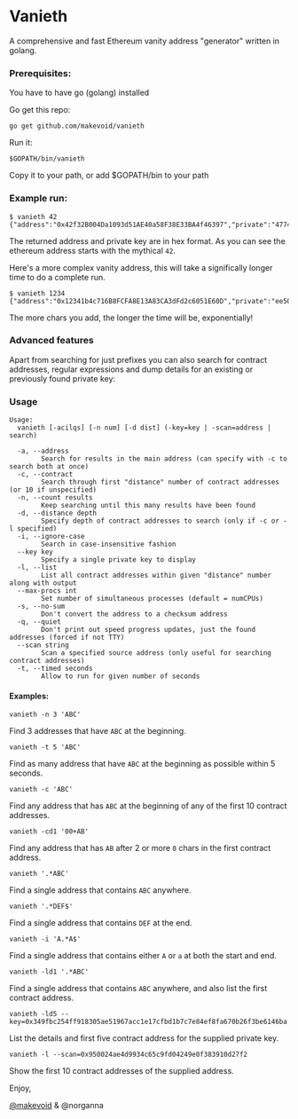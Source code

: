 # Vanieth

A comprehensive and fast Ethereum vanity address "generator" written in golang.

### Prerequisites:

You have to have go (golang) installed

Go get this repo:

    go get github.com/makevoid/vanieth

Run it:

    $GOPATH/bin/vanieth

Copy it to your path, or add $GOPATH/bin to your path

### Example run:

```
$ vanieth 42
{"address":"0x42f32B004Da1093d51AE40a58F38E33BA4f46397","private":"4774628228852ee570d188f92cd10df3282bb5d895fc701733f43fca6bfb9852","public":"04d811caac49ba458fda498e5bc385bc9cc6e67aa6b19ba754c6cd75953ef06310e8607798ce5810a0b32fbd41fe8915de52fd511e7660038ff7067a0e94fc9481"}
```

The returned address and private key are in hex format. As you can see the ethereum address starts with the mythical `42`.

Here's a more complex vanity address, this will take a significally longer time to do a complete run.

```
$ vanieth 1234
{"address":"0x12341b4c716B8FCFA8E13A83CA3dFd2c6051E60D","private":"ee50661eb0080cd36ce380f3dad5511c91f97ccee67bd14dc7a91335a34720d1","public":"04e0526fbc5552e4ff117a5c065ad3ce6f8211e160e12bdd3dded3dab2bfc268916489ed2c8d4af6c624406085c5e9a6946bdfbe0d74de26384a7c9baaf6f2de64"}
```

The more chars you add, the longer the time will be, exponentially!

### Advanced features

Apart from searching for just prefixes you can also search for contract addresses, regular expressions and dump details for an existing or previously found private key:

### Usage

```
Usage:
  vanieth [-acilqs] [-n num] [-d dist] (-key=key | -scan=address | search)

  -a, --address
    	Search for results in the main address (can specify with -c to search both at once)
  -c, --contract
    	Search through first "distance" number of contract addresses (or 10 if unspecified)
  -n, --count results
    	Keep searching until this many results have been found
  -d, --distance depth
    	Specify depth of contract addresses to search (only if -c or -l specified)
  -i, --ignore-case
    	Search in case-insensitive fashion
  --key key
    	Specify a single private key to display
  -l, --list
    	List all contract addresses within given "distance" number along with output
  --max-procs int
    	Set number of simultaneous processes (default = numCPUs)
  -s, --no-sum
    	Don't convert the address to a checksum address
  -q, --quiet
    	Don't print out speed progress updates, just the found addresses (forced if not TTY)
  --scan string
    	Scan a specified source address (only useful for searching contract addresses)
  -t, --timed seconds
    	Allow to run for given number of seconds
```

#### Examples:

```vanieth -n 3 'ABC'```

Find 3 addresses that have `ABC` at the beginning.

```vanieth -t 5 'ABC'```

Find as many address that have `ABC` at the beginning as possible within 5 seconds.


```vanieth -c 'ABC'```

Find any address that has `ABC` at the beginning of any of the first 10 contract addresses.

```vanieth -cd1 '00+AB'```

Find any address that has `AB` after 2 or more `0` chars in the first contract address.

```vanieth '.*ABC'```

Find a single address that contains `ABC` anywhere.

```vanieth '.*DEF$'```

Find a single address that contains `DEF` at the end.

```vanieth -i 'A.*A$'```

Find a single address that contains either `A` or `a` at both the start and end.

```vanieth -ld1 '.*ABC'```

Find a single address that contains `ABC` anywhere, and also list the first contract address.

```vanieth -ld5 --key=0x349fbc254ff918305ae51967acc1e17cfbd1b7c7e84ef8fa670b26f3be6146ba```

List the details and first five contract address for the supplied private key.

```vanieth -l --scan=0x950024ae4d9934c65c9fd04249e0f383910d27f2```

Show the first 10 contract addresses of the supplied address.

Enjoy,

[@makevoid](https://twitter.com/makevoid) & @norganna
